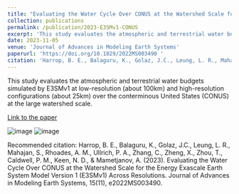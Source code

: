 ```yaml
---
title: "Evaluating the Water Cycle Over CONUS at the Watershed Scale for the Energy Exascale Earth System Model Version 1 (E3SMv1) Across Resolutions"
collection: publications
permalink: /publication/2023-E3SMv1-CONUS
excerpt: 'This study evaluates the atmospheric and terrestrial water budgets simulated by E3SMv1 at low-resolution (about 100km) and high-resolution configurations (about 25km) over the conterminous United States (CONUS) at the large watershed scale. '
date: 2023-11-05
venue: 'Journal of Advances in Modeling Earth Systems'
paperurl: 'https://doi.org/10.1029/2022MS003490 '
citation: 'Harrop, B. E., Balaguru, K., Golaz, J.C., Leung, L. R., Mahajan, S., Rhoades, A. M., Ullrich, P. A., Zhang, C., Zheng, X., Zhou, T., Caldwell, P. M., Keen, N. D., &amp; Mametjanov, A. (2023). Evaluating the Water Cycle Over CONUS at the Watershed Scale for the Energy Exascale Earth System Model Version 1 (E3SMv1) Across Resolutions. Journal of Advances in Modeling Earth Systems, 15(11), e2022MS003490. '
---
```

This study evaluates the atmospheric and terrestrial water budgets simulated by E3SMv1 at low-resolution (about 100km) and high-resolution configurations (about 25km) over the conterminous United States (CONUS) at the large watershed scale. 

[Link to the paper](https://doi.org/10.1029/2022MS003490 )

![image](https://agupubs.onlinelibrary.wiley.com/cms/asset/de645f16-7817-45d6-afa5-2cab5e3d82aa/jame21972-fig-0014-m.jpg)
![image](https://agupubs.onlinelibrary.wiley.com/cms/asset/971c3e94-f4d0-4a21-9098-fda848be24ec/jame21972-fig-0015-m.jpg)

Recommended citation: Harrop, B. E., Balaguru, K., Golaz, J.C., Leung, L. R., Mahajan, S., Rhoades, A. M., Ullrich, P. A., Zhang, C., Zheng, X., Zhou, T., Caldwell, P. M., Keen, N. D., & Mametjanov, A. (2023). Evaluating the Water Cycle Over CONUS at the Watershed Scale for the Energy Exascale Earth System Model Version 1 (E3SMv1) Across Resolutions. Journal of Advances in Modeling Earth Systems, 15(11), e2022MS003490. 